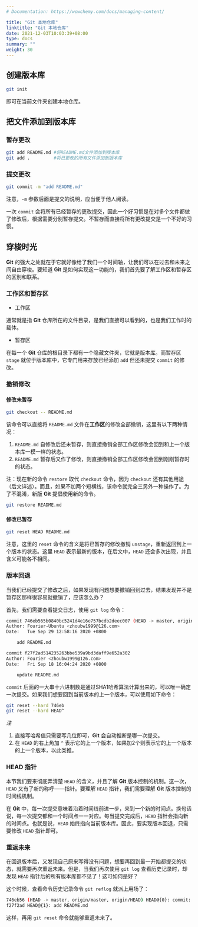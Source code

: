 ```yaml
---
# Documentation: https://wowchemy.com/docs/managing-content/

title: "Git 本地仓库"
linktitle: "Git 本地仓库"
date: 2021-12-03T10:03:39+08:00
type: docs
summary: ""
weight: 30
---
```


<!--more-->

## 创建版本库

```sh
git init
```

即可在当前文件夹创建本地仓库。

## 把文件添加到版本库

### 暂存更改

```sh
git add README.md #将README.md文件添加到版本库
git add .         #将已更改的所有文件添加到版本库
```

### 提交更改

```sh
git commit -m "add README.md"
```

注意，`-m` 参数后面是提交的说明，应当便于他人阅读。

一次 `commit` 会将所有已经暂存的更改提交，因此一个好习惯是在对多个文件都做了修改后，根据需要分别暂存提交。不暂存而直接将所有更改提交是一个不好的习惯。

## 穿梭时光

**Git** 的强大之处就在于它就好像给了我们一个时间轴，让我们可以在过去和未来之间自由穿梭。要知道 **Git** 是如何实现这一功能的，我们首先要了解工作区和暂存区的区别和联系。

### 工作区和暂存区

- 工作区

通常就是指 **Git** 仓库所在的文件目录，是我们直接可以看到的，也是我们工作时的载体。

- 暂存区

在每一个 **Git** 仓库的根目录下都有一个隐藏文件夹，它就是版本库。而暂存区 `stage` 就位于版本库中，它专门用来存放已经添加 `add` 但还未提交 `commit` 的修改。

### 撤销修改

#### 修改未暂存

```sh
git checkout -- README.md
```

该命令可以直接将 `README.md` 文件在**工作区**的修改全部撤销，这里有以下两种情况：

1. `README.md` 自修改后还未暂存，则直接撤销全部工作区修改会回到和上一个版本库一模一样的状态。
2. `README.md` 暂存后又作了修改，则直接撤销全部工作区修改会回到刚刚暂存时的状态。

注：现在新的命令 `restore` 取代 `checkout` 命令，因为 `checkout` 还有其他用途（后文详述）。而且，如果不加两个短横线，该命令就完全三另外一种操作了。为了不混淆，新版 **Git** 提倡使用新的命令。

```sh
git restore README.md
```

#### 修改已暂存

```sh
git reset HEAD README.md
```

注意，这里的 `reset` 命令的含义是将已暂存的修改撤销 `unstage`，重新返回到上一个版本的状态。这里 `HEAD` 表示最新的版本，在后文中，`HEAD` 还会多次出现，并且含义可能各不相同。

### 版本回退

当我们已经提交了修改之后，如果发现有问题想要撤销回到过去，结果发现并不是暂存区那样很容易就撤销了，应该怎么办？

首先，我们需要查看提交日志，使用 `git log` 命令：

```sh
commit 746eb565b0840bc5241d4e16e757bcdb2deec007 (HEAD -> master, origin/master, origin/HEAD)
Author: Fourier-Ubuntu <zhoubw1999@126.com>
Date:   Tue Sep 29 12:58:16 2020 +0800

    add README.md

commit f27f2ad514235263bbe539a9bd3daff9e652a302
Author: Fourier <zhoubw1999@126.com>
Date:   Fri Sep 18 16:04:24 2020 +0800

    update README.md
```

`commit` 后面的一大串十六进制数是通过SHA1哈希算法计算出来的，可以唯一确定一次提交。如果我们想要回到当前版本的上一个版本，可以使用如下命令：

```sh
git reset --hard 746eb
git reset --hard HEAD^
```

*注*

1. 直接写哈希值只需要写几位即可，**Git** 会自动推断是哪一次提交。
2. 在 `HEAD` 的右上角加 `^` 表示它的上一个版本，如果加2个则表示它的上一个版本的上一个版本，以此类推。

### HEAD 指针

本节我们要来彻底弄清楚 `HEAD` 的含义，并且了解 **Git** 版本控制的机制。这一次，`HEAD` 又有了新的称呼——指针。要理解 `HEAD` 指针，我们需要理解 **Git** 版本控制的时间线机制。

在 **Git** 中，每一次提交意味着沿着时间线前进一步，来到一个新的时间点。换句话说，每一次提交都和一个时间点一一对应。每当提交完成后，`HEAD` 指针会指向新的时间点。也就是说，`HEAD` 始终指向当前版本库。因此，要实现版本回退，只需要修改 `HEAD` 指针即可。

### 重返未来

在回退版本后，又发现自己原来写得没有问题，想要再回到最一开始都提交的状态，就需要再次重返未来。但是，当我们再次使用 `git log` 查看历史记录时，却发现 `HEAD` 指针后的所有版本库都不见了！这可如何是好？

这个时候，查看命令历史记录命令 `git reflog` 就派上用场了：

```sh
746eb56 (HEAD -> master, origin/master, origin/HEAD) HEAD@{0}: commit: update README.md
f27f2ad HEAD@{1}: add README.md
```

这样，再用 `git reset` 命令就能够重返未来了。